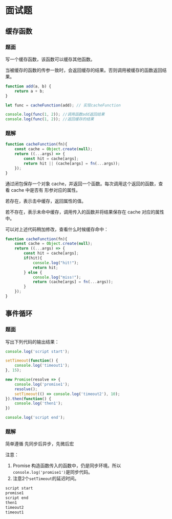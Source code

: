 # 面试题



## 缓存函数

### 题面

写一个缓存函数，该函数可以缓存其他函数。

当被缓存的函数的传参一致时，会返回缓存的结果。否则调用被缓存的函数返回结果。

```javascript
function add(a, b) {
	return a + b;
}

let func = cacheFunction(add); // 实现cacheFunction

console.log(func(1, 2)); //调用函数add返回结果
console.log(func(1, 2)); //返回缓存的结果
```

### 题解

```javascript
function cacheFunction(fn){
	const cache = Object.create(null);
	return ((...args) => {
		const hit = cache[args];
		return hit || (cache[args] = fn(...args));
	});
}
```

通过闭包保存一个对象 cache，并返回一个函数。每次调用这个返回的函数，查看 cache 中是否有 形参对应的属性。

若存在，表示击中缓存，返回属性的值。

若不存在，表示未命中缓存，调用传入的函数并将结果保存在 cache 对应的属性中。



可以对上述代码稍加修改，查看什么时候缓存命中：

```javascript
function cacheFunction(fn){
	const cache = Object.create(null);
	return ((...args) => {
		const hit = cache[args];
		if(hit){
			console.log("hit!");
			return hit;
		} else {
			console.log("miss!");
			return (cache[args] = fn(...args));
		}
	});
}
```



## 事件循环

### 题面

写出下列代码的输出结果：

```javascript
console.log('script start');

setTimeout(function() {
	console.log('timeout1');
}, 15);

new Promise(resolve => {
	console.log('promise1');
	resolve();
	setTimeout(() => console.log('timeout2'), 10);
}).then(function() {
	console.log('then1');
})

console.log('script end');
```

### 题解

简单遵循 先同步后异步，先微后宏

注意：

1. Promise 构造函数传入的函数中，仍是同步环境。所以`console.log('promise1')`是同步代码。
2. 注意2个`setTimeout`的延迟时间。

```javascript
script start
promise1
script end
then1
timeout2
timeout1
```



